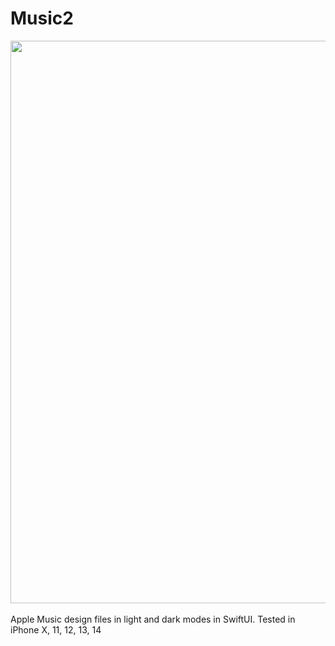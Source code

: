 # Music2

<div align="center">
  <img src="https://pauldyanez.com/images/github/Music2.png" width="900"/>
</div>

</div>
<br>
Apple Music design files in light and dark modes in SwiftUI. 
Tested in iPhone X, 11, 12, 13, 14
